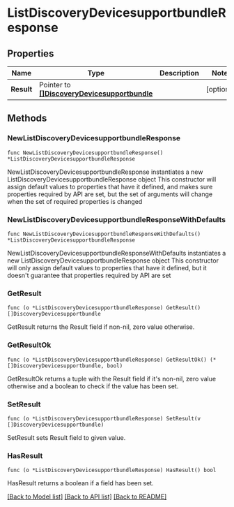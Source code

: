 # ListDiscoveryDevicesupportbundleResponse

## Properties

Name | Type | Description | Notes
------------ | ------------- | ------------- | -------------
**Result** | Pointer to [**[]DiscoveryDevicesupportbundle**](DiscoveryDevicesupportbundle.md) |  | [optional] 

## Methods

### NewListDiscoveryDevicesupportbundleResponse

`func NewListDiscoveryDevicesupportbundleResponse() *ListDiscoveryDevicesupportbundleResponse`

NewListDiscoveryDevicesupportbundleResponse instantiates a new ListDiscoveryDevicesupportbundleResponse object
This constructor will assign default values to properties that have it defined,
and makes sure properties required by API are set, but the set of arguments
will change when the set of required properties is changed

### NewListDiscoveryDevicesupportbundleResponseWithDefaults

`func NewListDiscoveryDevicesupportbundleResponseWithDefaults() *ListDiscoveryDevicesupportbundleResponse`

NewListDiscoveryDevicesupportbundleResponseWithDefaults instantiates a new ListDiscoveryDevicesupportbundleResponse object
This constructor will only assign default values to properties that have it defined,
but it doesn't guarantee that properties required by API are set

### GetResult

`func (o *ListDiscoveryDevicesupportbundleResponse) GetResult() []DiscoveryDevicesupportbundle`

GetResult returns the Result field if non-nil, zero value otherwise.

### GetResultOk

`func (o *ListDiscoveryDevicesupportbundleResponse) GetResultOk() (*[]DiscoveryDevicesupportbundle, bool)`

GetResultOk returns a tuple with the Result field if it's non-nil, zero value otherwise
and a boolean to check if the value has been set.

### SetResult

`func (o *ListDiscoveryDevicesupportbundleResponse) SetResult(v []DiscoveryDevicesupportbundle)`

SetResult sets Result field to given value.

### HasResult

`func (o *ListDiscoveryDevicesupportbundleResponse) HasResult() bool`

HasResult returns a boolean if a field has been set.


[[Back to Model list]](../README.md#documentation-for-models) [[Back to API list]](../README.md#documentation-for-api-endpoints) [[Back to README]](../README.md)


